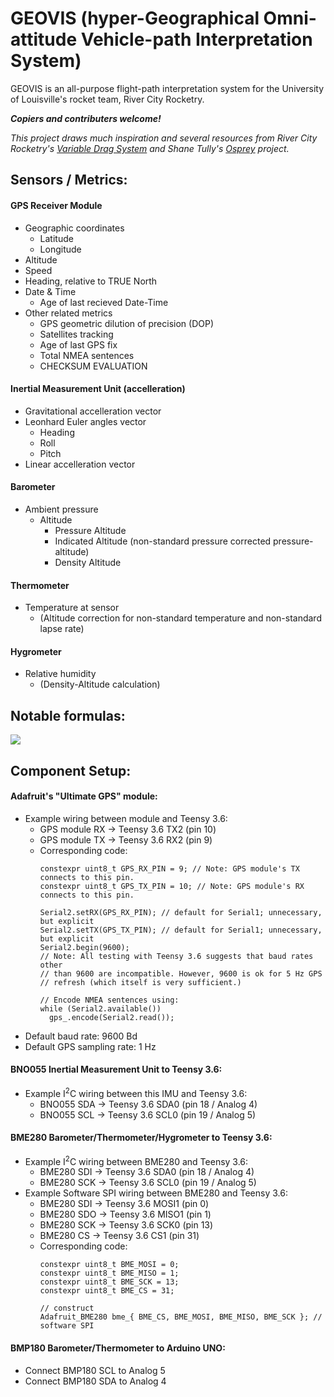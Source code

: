 # GEOVIS (hyper-Geographical Omni-attitude Vehicle-path Interpretation System)
GEOVIS is an all-purpose flight-path interpretation system for the University of Louisville's rocket team, River City Rocketry.

_**Copiers and contributers welcome!**_

*This project draws much inspiration and several resources from River City Rocketry's [Variable Drag System](https://github.com/jtcass01/vds2_0) and Shane Tully's [Osprey](https://github.com/shanet/osprey/) project.*

## Sensors / Metrics:

#### GPS Receiver Module
- Geographic coordinates
  - Latitude
  - Longitude
- Altitude
- Speed
- Heading, relative to TRUE North
- Date & Time
  - Age of last recieved Date-Time
- Other related metrics
  - GPS geometric dilution of precision (DOP)
  - Satellites tracking
  - Age of last GPS fix
  - Total NMEA sentences
  - CHECKSUM EVALUATION

#### Inertial Measurement Unit (accelleration)
- Gravitational accelleration vector
- Leonhard Euler angles vector
  - Heading
  - Roll
  - Pitch
- Linear accelleration vector

#### Barometer
- Ambient pressure
  - Altitude
    - Pressure Altitude
    - Indicated Altitude
        (non-standard pressure corrected pressure-altitude)
    - Density Altitude

#### Thermometer
- Temperature at sensor
  - (Altitude correction for non-standard temperature and non-standard lapse rate)

#### Hygrometer
- Relative humidity
  - (Density-Altitude calculation)

## Notable formulas:

![](https://raw.githubusercontent.com/nolanholden/payload-level1-rocket/8447a1cbf741a6a57f07a59d258492eb7169c5b9/misc/pressure-altitude.png)

## Component Setup:

#### Adafruit's "Ultimate GPS" module:
- Example wiring between module and Teensy 3.6:
  - GPS module RX -> Teensy 3.6 TX2 (pin 10)
  - GPS module TX -> Teensy 3.6 RX2 (pin 9)
  - Corresponding code:
    ```
    constexpr uint8_t GPS_RX_PIN = 9; // Note: GPS module's TX connects to this pin.
    constexpr uint8_t GPS_TX_PIN = 10; // Note: GPS module's RX connects to this pin.
    
    Serial2.setRX(GPS_RX_PIN); // default for Serial1; unnecessary, but explicit
    Serial2.setTX(GPS_TX_PIN); // default for Serial1; unnecessary, but explicit
    Serial2.begin(9600);
    // Note: All testing with Teensy 3.6 suggests that baud rates other
    // than 9600 are incompatible. However, 9600 is ok for 5 Hz GPS
    // refresh (which itself is very sufficient.)
    
    // Encode NMEA sentences using:
    while (Serial2.available())
      gps_.encode(Serial2.read());
    ```
- Default baud rate: 9600 Bd
- Default GPS sampling rate: 1 Hz

#### BNO055 Inertial Measurement Unit to Teensy 3.6:
- Example I<sup>2</sup>C wiring between this IMU and Teensy 3.6:
  - BNO055 SDA -> Teensy 3.6 SDA0 (pin 18 / Analog 4)
  - BNO055 SCL -> Teensy 3.6 SCL0 (pin 19 / Analog 5)

#### BME280 Barometer/Thermometer/Hygrometer to Teensy 3.6:
- Example I<sup>2</sup>C wiring between BME280 and Teensy 3.6:
  - BME280 SDI -> Teensy 3.6 SDA0 (pin 18 / Analog 4)
  - BME280 SCK -> Teensy 3.6 SCL0 (pin 19 / Analog 5)
- Example Software SPI wiring between BME280 and Teensy 3.6:
  - BME280 SDI -> Teensy 3.6 MOSI1 (pin 0)
  - BME280 SDO -> Teensy 3.6 MISO1 (pin 1)
  - BME280 SCK -> Teensy 3.6 SCK0  (pin 13)
  - BME280 CS  -> Teensy 3.6 CS1   (pin 31)
  - Corresponding code:
    ```
    constexpr uint8_t BME_MOSI = 0;
    constexpr uint8_t BME_MISO = 1;
    constexpr uint8_t BME_SCK = 13;
    constexpr uint8_t BME_CS = 31;
    
    // construct
    Adafruit_BME280 bme_{ BME_CS, BME_MOSI, BME_MISO, BME_SCK }; // software SPI
    ```

#### BMP180 Barometer/Thermometer to Arduino UNO:
- Connect BMP180 SCL    to Analog 5
- Connect BMP180 SDA    to Analog 4
